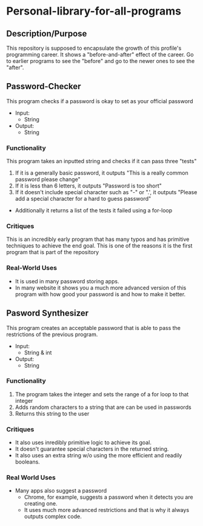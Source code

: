 # Personal-library-for-all-programs
## Description/Purpose
  This repository is supposed to encapsulate the growth of this profile's programming career. 
  It shows a "before-and-after" effect of the career. Go to earlier programs to see the "before"
  and go to the newer ones to see the "after".
## Password-Checker
This program checks if a password is okay to set as your official password
- Input:
  - String
- Output:
  - String
### Functionality
This program takes an inputted string and checks if it can pass three "tests"
  1. If it is a generally basic password, it outputs "This is a really common password please change"
  2. If it is less than 6 letters, it outputs "Password is too short"
  3. If it doesn't include special character such as "-" or ".', it outputs "Please add a special character for a hard to guess password"
- Additionally it returns a list of the tests it failed using a for-loop
### Critiques
This is an incredibly early program that has many typos and has primitive techniques to achieve the end goal. This is one of the reasons it is the first program that is part of the repository
### Real-World Uses
- It is used in many password storing apps.
- In many website it shows you a much more advanced version of this program with how good your password is and how to make it better.
## Pasword Synthesizer
This program creates an acceptable password that is able to pass the restrictions of the previous program.
- Input:
  - String & int
- Output:
  - String
### Functionality
1. The program takes the integer and sets the range of a for loop to that integer
2. Adds random characters to a string that are can be used in passwords
3. Returns this string to the user
### Critiques
- It also uses inredibly primitive logic to achieve its goal.
- It doesn't guarantee special characters in the returned string. 
- It also uses an extra string w/o using the more efficient and readily booleans.
### Real World Uses
- Many apps also suggest a password
  - Chrome, for example, suggests a password when it detects you are creating one.
  - It uses much more advanced restrictions and that is why it always outputs complex code.
